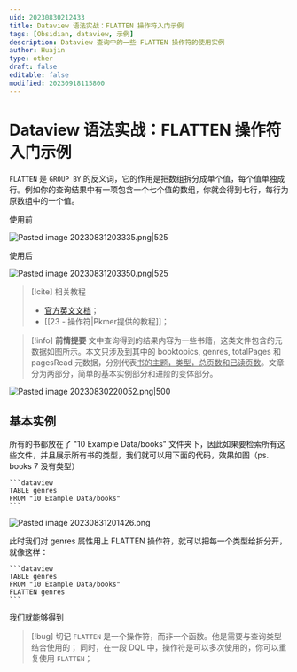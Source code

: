 ```yaml
---
uid: 20230830212433
title: Dataview 语法实战：FLATTEN 操作符入门示例
tags: [Obsidian, dataview, 示例]
description: Dataview 查询中的一些 FLATTEN 操作符的使用实例
author: Huajin
type: other
draft: false
editable: false
modified: 20230918115800
---
```


# Dataview 语法实战：FLATTEN 操作符入门示例

`FLATTEN` 是 `GROUP BY` 的反义词，它的作用是把数组拆分成单个值，每个值单独成行。例如你的查询结果中有一项包含一个七个值的数组，你就会得到七行，每行为原数组中的一个值。

使用前

![Pasted image 20230831203335.png|525](https://cdn.pkmer.cn/images/Pasted%20image%2020230831203335.png!pkmer)

使用后

![Pasted image 20230831203350.png|525](https://cdn.pkmer.cn/images/Pasted%20image%2020230831203350.png!pkmer)

> [!cite] 相关教程
> - [官方英文文档](https://blacksmithgu.github.io/obsidian-dataview/query/queries/#flatten)；
> - [[23 - 操作符|Pkmer提供的教程]]；

> [!info] **前情提要**
> 文中查询得到的结果内容为一些书籍，这类文件包含的元数据如图所示。本文只涉及到其中的 booktopics, genres, totalPages 和 pagesRead 元数据，分别代表<u>书的主题，类型，总页数和已读页数</u>。文章分为两部分，简单的基本实例部分和进阶的变体部分。

![Pasted image 20230830220052.png|500](https://cdn.pkmer.cn/images/Pasted%20image%2020230830220052.png!pkmer)

## 基本实例

所有的书都放在了 "10 Example Data/books" 文件夹下，因此如果要检索所有这些文件，并且展示所有书的类型，我们就可以用下面的代码，效果如图（ps. books 7 没有类型）

`````示例代码
```dataview
TABLE genres
FROM "10 Example Data/books"
```
`````

![Pasted image 20230831201426.png](https://cdn.pkmer.cn/images/Pasted%20image%2020230831201426.png!pkmer)

此时我们对 genres 属性用上 FLATTEN 操作符，就可以把每一个类型给拆分开，就像这样：

`````示例代码
```dataview
TABLE genres
FROM "10 Example Data/books"
FLATTEN genres
```
`````

我们就能够得到

> [!bug] 切记
> `FLATTEN` 是一个操作符，而非一个函数。他是需要与查询类型结合使用的；
> 同时，在一段 DQL 中，操作符是可以多次使用的，你可以重复使用 `FLATTEN`；